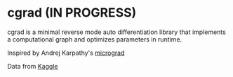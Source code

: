 # cgrad (IN PROGRESS)
cgrad is a minimal reverse mode auto differentiation library that implements a computational graph and optimizes parameters in runtime.

Inspired by Andrej Karpathy's [micrograd](https://github.com/karpathy/micrograd.git)

Data from [Kaggle](https://www.kaggle.com/datasets/oddrationale/mnist-in-csv)


